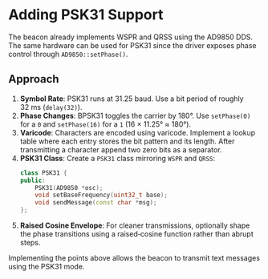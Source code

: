 # Adding PSK31 Support

The beacon already implements WSPR and QRSS using the AD9850 DDS. The same hardware can be used for PSK31 since the driver exposes phase control through `AD9850::setPhase()`.

## Approach

1. **Symbol Rate**: PSK31 runs at 31.25 baud. Use a bit period of roughly 32&nbsp;ms (`delay(32)`).
2. **Phase Changes**: BPSK31 toggles the carrier by 180°. Use `setPhase(0)` for a `0` and `setPhase(16)` for a `1` (16 × 11.25° ≈ 180°).
3. **Varicode**: Characters are encoded using varicode. Implement a lookup table where each entry stores the bit pattern and its length. After transmitting a character append two zero bits as a separator.
4. **PSK31 Class**: Create a `PSK31` class mirroring `WSPR` and `QRSS`:
   ```C++
   class PSK31 {
   public:
       PSK31(AD9850 *osc);
       void setBaseFrequency(uint32_t base);
       void sendMessage(const char *msg);
   };
   ```
5. **Raised Cosine Envelope**: For cleaner transmissions, optionally shape the phase transitions using a raised‑cosine function rather than abrupt steps.

Implementing the points above allows the beacon to transmit text messages using the PSK31 mode.
